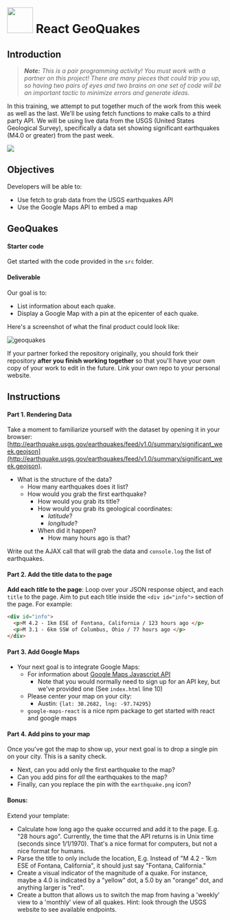 # <img src="https://cloud.githubusercontent.com/assets/7833470/10423298/ea833a68-7079-11e5-84f8-0a925ab96893.png" width="60"> React GeoQuakes

## Introduction

> ***Note:*** *This is a pair programming activity! You must work with a partner on this project! There are many pieces that could trip you up, so having two pairs of eyes and two brains on one set of code will be an important tactic to minimize errors and generate ideas.*

In this training, we attempt to put together much of the work from this week as well as the last. We'll be using fetch functions to make calls to a third party API.  We will be using live data from the USGS (United States Geological Survey), specifically a data set showing significant earthquakes (M4.0 or greater) from the past week.

![](https://media.giphy.com/media/3o7bubiK9vDtxXCOgU/giphy.gif)

## Objectives

Developers will be able to:
- Use fetch to grab data from the USGS earthquakes API
- Use the Google Maps API to embed a map

## GeoQuakes

#### Starter code

Get started with the code provided in the `src` folder.

#### Deliverable

Our goal is to:
- List information about each quake.
- Display a Google Map with a pin at the epicenter of each quake.

Here's a screenshot of what the final product could look like:

![geoquakes](https://cloud.githubusercontent.com/assets/4304660/25784846/9905f872-3339-11e7-92c5-30775b6bb8f4.png)

If your partner forked the repository originally, you should fork their repository **after you finish working together** so that you'll have your own copy of your work to edit in the future. Link your own repo to your personal website.


## Instructions

#### Part 1. Rendering Data
Take a moment to familiarize yourself with the dataset by opening it in your browser: [http://earthquake.usgs.gov/earthquakes/feed/v1.0/summary/significant_week.geojson](http://earthquake.usgs.gov/earthquakes/feed/v1.0/summary/significant_week.geojson).

+ What is the structure of the data?
    + How many earthquakes does it list?
    + How would you grab the first earthquake?
        * How would you grab its title?
        * How would you grab its geological coordinates:
            - *latitude*?
            - *longitude*?
        * When did it happen?
            - How many hours ago is that?

Write out the AJAX call that will grab the data and `console.log` the list of earthquakes.

#### Part 2. Add the title data to the page

**Add each *title* to the page**: Loop over your JSON response object, and each `title` to the page. Aim to put each title inside the `<div id="info">` section of the page. For example:

```html
<div id="info">
  <p>M 4.2 - 1km ESE of Fontana, California / 123 hours ago </p>
  <p>M 3.1 - 6km SSW of Columbus, Ohio / 77 hours ago </p>
</div>
```


#### Part 3. Add Google Maps
- Your next goal is to integrate Google Maps:
    - For information about [Google Maps Javascript API](https://developers.google.com/maps/documentation/javascript/tutorial)
        + Note that you would normally need to sign up for an API key, but we've provided one (See `index.html` line 10)
    - Please center your map on your city:
        - Austin:  `{lat: 30.2682, lng: -97.74295}`
    -  `google-maps-react` is a nice npm package to get started with react and google maps
    

#### Part 4. Add pins to your map
Once you've got the map to show up, your next goal is to drop a single pin on your city. This is a sanity check.  
- Next, can you add only the first earthquake to the map?
- Can you add pins for *all* the earthquakes to the map?
- Finally, can you replace the pin with the `earthquake.png` icon?

#### Bonus:
Extend your template:  
- Calculate how long ago the quake occurred and add it to the page. E.g. "28 hours ago". Currently, the time that the API returns is in Unix time (seconds since 1/1/1970). That's a nice format for computers, but not a nice format for humans.
- Parse the title to only include the location, E.g. Instead of "M 4.2 - 1km ESE of Fontana, California", it should just say "Fontana, California."
- Create a visual indicator of the magnitude of a quake. For instance, maybe a 4.0 is indicated by a "yellow" dot, a 5.0 by an "orange" dot, and anything larger is "red".
- Create a button that allows us to switch the map from having a 'weekly' view to a 'monthly' view of all quakes. Hint: look through the USGS website to see available endpoints.
